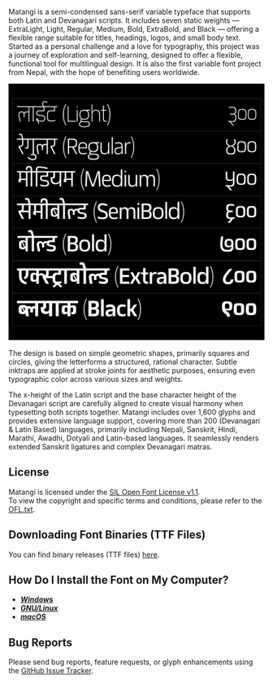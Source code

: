 Matangi is a semi-condensed sans-serif variable typeface that supports both Latin and Devanagari scripts. It includes seven static weights — ExtraLight, Light, Regular, Medium, Bold, ExtraBold, and Black — offering a flexible range suitable for titles, headings, logos, and small body text. 
Started as a personal challenge and a love for typography, this project was a journey of exploration and self-learning, designed to offer a flexible, functional tool for multilingual design. It is also the first variable font project from Nepal, with the hope of benefiting users worldwide.

![](article/MATANGI-01.jpg)

The design is based on simple geometric shapes, primarily squares and circles, giving the letterforms a structured, rational character. Subtle inktraps are applied at stroke joints for aesthetic purposes, ensuring even typographic color across various sizes and weights. 

The x-height of the Latin script and the base character height of the Devanagari script are carefully aligned to create visual harmony when typesetting both scripts together. Matangi includes over 1,600 glyphs and provides extensive language support, covering more than 200 (Devanagari & Latin Based) languages, primarily including Nepali, Sanskrit, Hindi, Marathi, Awadhi, Dotyali and Latin-based languages. It seamlessly renders extended Sanskrit ligatures and complex Devanagari matras.
## License

Matangi is licensed under the [SIL Open Font License v1.1](http://scripts.sil.org/OFL).  
To view the copyright and specific terms and conditions, please refer to the [OFL.txt](./OFL.txt).

## Downloading Font Binaries (TTF Files)

You can find binary releases (TTF files) [here](https://github.com/thegraphicant/Matangi/tree/main/fonts).


## How Do I Install the Font on My Computer?

- [**_Windows_**](https://support.microsoft.com/en-us/office/add-a-font-b7c5f17c-4426-4b53-967f-455339c564c1)
- [**_GNU/Linux_**](https://medium.com/source-words/how-to-manually-install-update-and-uninstall-fonts-on-linux-a8d09a3853b0)
- [**_macOS_**](https://support.apple.com/guide/font-book/install-and-validate-fonts-fntbk1000/mac)

## Bug Reports

Please send bug reports, feature requests, or glyph enhancements using the [GitHub Issue Tracker](https://github.com/thegraphicant/Matangi/issues).
